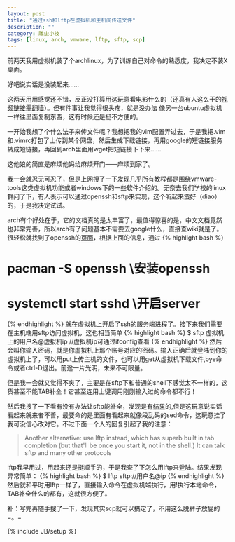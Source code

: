 ```yaml
---
layout: post
title: "通过ssh和lftp在虚拟机和主机间传送文件"
description: ""
category: 雕虫小技
tags: [linux, arch, vmware, lftp, sftp, scp]
---
```


前两天我用虚拟机装了个archlinux，为了训练自己对命令的熟悉度，我决定不装X桌面。

好吧说实话是没装起来……

<!--more-->

这两天用用感觉还不错，反正没打算用这玩意看电影什么的（还真有人这么干的[视频链接需翻墙](http://www.youtube.com/watch?feature=player_embedded&v=ji0A3kOAc9U#at=274)）。但有件事让我觉得很头疼，就是没办法 像另一台ubuntu虚拟机一样往里面复制东西，这有时候还是挺不方便的。

一开始我想了个什么法子来传文件呢？我想把我的vim配置弄过去，于是我把.vim和.vimrc打包了上传到某个网盘，然后生成下载链接，再用google的短链接服务转成短链接，再回到arch里面用wget把短链接下下来……

这他娘的简直是麻烦他妈给麻烦开门——麻烦到家了。

我一会就忍无可忍了，但是上网搜了一下发现几乎所有教程都是围绕vmware-tools这类虚拟机功能或者windows下的一些软件介绍的。无奈去我们学校的linux群问了下，有人表示可以通过openssh和sftp来实现，这个听起来蛮好（diao）的，于是我决定试试。

arch有个好处在于，它的文档真的是太丰富了，最值得惊喜的是，中文文档竟然也非常完善，所以arch有了问题基本不需要去google什么，直接查wiki就是了。很轻松就找到了openssh的[页面](https://wiki.archlinux.org/index.php/Secure_Shell_(%E7%AE%80%E4%BD%93%E4%B8%AD%E6%96%87))，根据上面的信息，通过
{% highlight bash %}
# pacman -S openssh \\安装openssh
# systemctl start sshd \\开启server
{% endhighlight %}
就在虚拟机上开启了ssh的服务端进程了。接下来我们需要在主机端用sftp访问虚拟机，这也相当简单
{% highlight bash %}
$ sftp 虚拟机上的用户名@虚拟机ip //虚拟机ip可通过ifconfig查看
{% endhighlight %}
然后会叫你输入密码，就是你虚拟机上那个账号对应的密码。输入正确后就登陆到你的虚拟机上了，可以用put上传主机的文件，也可以用get从虚拟机下载文件,bye命令或者ctrl-D退出。前途一片光明，未来不可限量。

但是我一会就又觉得不爽了，主要是在sftp下和普通的shell下感觉太不一样的，这货甚至不能TAB补全！它甚至连用上键调用刚刚输入过的命令都不行！

然后我搜了一下看有没有办法让sftp能补全，发现是有[结果](http://askubuntu.com/questions/14645/is-it-possible-to-get-tab-completion-with-sftp)的,但是这玩意说实话看起来就来者不善，最要命的是里面有看起来就像段乱码的sed命令，这玩意挂了我可没信心改对它。不过下面一个人的回复引起了我的注意：
>Another alternative: use lftp instead, which has superb built in tab completion (but that'll be once you start it, not in the shell.) It can talk sftp and many other protocols

lftp我早用过，用起来还是挺顺手的，于是我查了下怎么用lftp来登陆。结果发现异常简单：
{% highlight bash %}
$ lftp sftp://用户名@ip
{% endhighlight %}
然后就和平时用lftp一样了，直接输入命令在虚拟机端执行，用!执行本地命令，TAB补全什么的都有，这就很方便了。

补：写完再随手搜了一下，发现其实scp就可以搞定了，不用这么脱裤子放屁的=。=

{% include JB/setup %}
